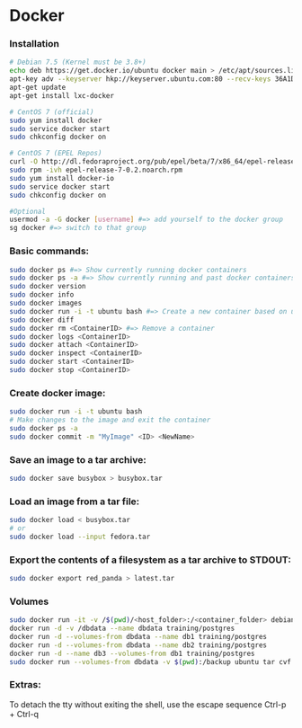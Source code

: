 # Docker

### Installation
```sh
# Debian 7.5 (Kernel must be 3.8+)
echo deb https://get.docker.io/ubuntu docker main > /etc/apt/sources.list.d/docker.list
apt-key adv --keyserver hkp://keyserver.ubuntu.com:80 --recv-keys 36A1D7869245C8950F966E92D8576A8BA88D21E9
apt-get update
apt-get install lxc-docker

# CentOS 7 (official)
sudo yum install docker
sudo service docker start
sudo chkconfig docker on

# CentOS 7 (EPEL Repos)
curl -O http://dl.fedoraproject.org/pub/epel/beta/7/x86_64/epel-release-7-0.2.noarch.rpm
sudo rpm -ivh epel-release-7-0.2.noarch.rpm
sudo yum install docker-io
sudo service docker start
sudo chkconfig docker on

#Optional
usermod -a -G docker [username] #=> add yourself to the docker group
sg docker #=> switch to that group
```
### Basic commands:
```sh
sudo docker ps #=> Show currently running docker containers
sudo docker ps -a #=> Show currently running and past docker containers
sudo docker version
sudo docker info
sudo docker images
sudo docker run -i -t ubuntu bash #=> Create a new container based on ubuntu
sudo docker diff
sudo docker rm <ContainerID> #=> Remove a container
sudo docker logs <ContainerID>
sudo docker attach <ContainerID>
sudo docker inspect <ContainerID>
sudo docker start <ContainerID>
sudo docker stop <ContainerID>
```
### Create docker image:
```sh
sudo docker run -i -t ubuntu bash
# Make changes to the image and exit the container
sudo docker ps -a
sudo docker commit -m "MyImage" <ID> <NewName>
```
### Save an image to a tar archive:
```sh
sudo docker save busybox > busybox.tar
```
### Load an image from a tar file:
```sh
sudo docker load < busybox.tar
# or
sudo docker load --input fedora.tar
```
### Export the contents of a filesystem as a tar archive to STDOUT:
```sh
sudo docker export red_panda > latest.tar
```
### Volumes
```sh
sudo docker run -it -v /$(pwd)/<host_folder>:/<container_folder> debian bash
docker run -d -v /dbdata --name dbdata training/postgres
docker run -d --volumes-from dbdata --name db1 training/postgres
docker run -d --volumes-from dbdata --name db2 training/postgres
docker run -d --name db3 --volumes-from db1 training/postgres
sudo docker run --volumes-from dbdata -v $(pwd):/backup ubuntu tar cvf /backup/backup.tar /dbdata
```
### Extras:
To detach the tty without exiting the shell, use the escape sequence Ctrl-p + Ctrl-q
